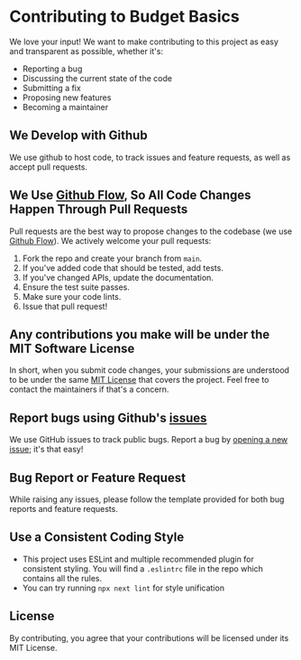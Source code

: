 # Contributing to Budget Basics

We love your input! We want to make contributing to this project as easy and transparent as possible, whether it's:

- Reporting a bug
- Discussing the current state of the code
- Submitting a fix
- Proposing new features
- Becoming a maintainer

## We Develop with Github

We use github to host code, to track issues and feature requests, as well as accept pull requests.

## We Use [Github Flow](https://guides.github.com/introduction/flow/index.html), So All Code Changes Happen Through Pull Requests

Pull requests are the best way to propose changes to the codebase (we use [Github Flow](https://guides.github.com/introduction/flow/index.html)). We actively welcome your pull requests:

1. Fork the repo and create your branch from `main`.
2. If you've added code that should be tested, add tests.
3. If you've changed APIs, update the documentation.
4. Ensure the test suite passes.
5. Make sure your code lints.
6. Issue that pull request!

## Any contributions you make will be under the MIT Software License

In short, when you submit code changes, your submissions are understood to be under the same [MIT License](http://choosealicense.com/licenses/mit/) that covers the project. Feel free to contact the maintainers if that's a concern.

## Report bugs using Github's [issues](https://github.com/CivicDataLab/oci-assam-frontend/issues)

We use GitHub issues to track public bugs. Report a bug by [opening a new issue](); it's that easy!

## Bug Report or Feature Request

While raising any issues, please follow the template provided for both bug reports and feature requests.

## Use a Consistent Coding Style

- This project uses ESLint and multiple recommended plugin for consistent styling. You will find a `.eslintrc` file in the repo which contains all the rules.
- You can try running `npx next lint` for style unification

## License

By contributing, you agree that your contributions will be licensed under its MIT License.
